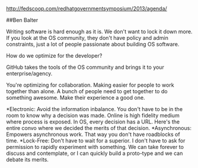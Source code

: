 http://fedscoop.com/redhatgovernmentsymposium/2013/agenda/

##Ben Balter

Writing software is hard enough as it is. We don't want to lock it down more. If you look at the OS community, they don't have policy and admin constraints, just a lot of people passionate about building OS software.

How do we optimize for the developer?

GitHub takes the tools of the OS community and brings it to your enterprise/agency.

You're optimizing for collaboration. Making easier for people to work together than alone. A bunch of people need to get together to do something awesome. Make their experience a good one.

*Electronic: Avoid the information inbalance. You don't have to be in the room to know why a decision was made. Online is high fidelity medium where process is exposed. In OS, every decision has a URL. Here's the entire convo where we decided the merits of that decision.
*Asynchronous: Empowers asynchronous work. That way you don't have roadblocks of time. 
*Lock-Free: Don't have to wait for a superior. I don't have to ask for permission to rapidly experiment with something. We can take forever to discuss and contemplate, or I can quickly build a proto-type and we can debate its merits.
